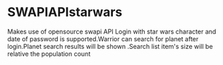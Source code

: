 # SWAPIAPIstarwars
Makes use of opensource swapi API Login  with star wars character and date of password is supported.Warrior can search for planet after login.Planet search results will be shown .Search list item's size will be  relative the population count
